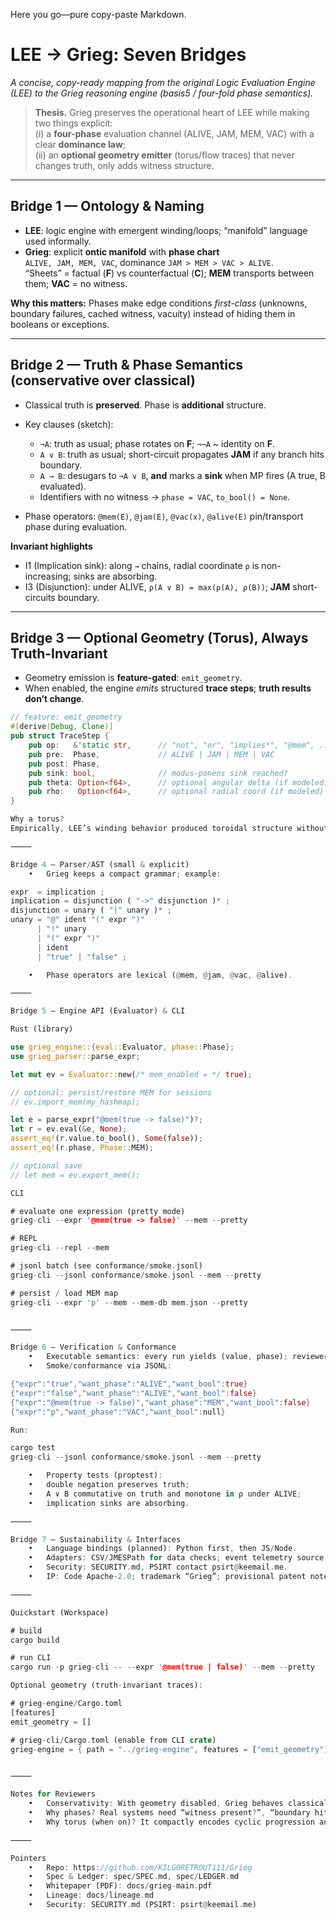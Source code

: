 Here you go—pure copy-paste Markdown.

# LEE → Grieg: Seven Bridges

*A concise, copy-ready mapping from the original Logic Evaluation Engine (LEE) to the Grieg reasoning engine (basis5 / four-fold phase semantics).*

> **Thesis.** Grieg preserves the operational heart of LEE while making two things explicit:  
> (i) a **four-phase** evaluation channel (ALIVE, JAM, MEM, VAC) with a clear **dominance law**;  
> (ii) an **optional geometry emitter** (torus/flow traces) that never changes truth, only adds witness structure.

---

## Bridge 1 — Ontology & Naming

- **LEE**: logic engine with emergent winding/loops; “manifold” language used informally.  
- **Grieg**: explicit **ontic manifold** with **phase chart**  
  `ALIVE, JAM, MEM, VAC`, dominance `JAM > MEM > VAC > ALIVE`.  
  “Sheets” = factual (**F**) vs counterfactual (**C**); **MEM** transports between them; **VAC** = no witness.

**Why this matters:** Phases make edge conditions *first-class* (unknowns, boundary failures, cached witness, vacuity) instead of hiding them in booleans or exceptions.

---

## Bridge 2 — Truth & Phase Semantics (conservative over classical)

- Classical truth is **preserved**. Phase is **additional** structure.
- Key clauses (sketch):

  - `¬A`: truth as usual; phase rotates on **F**; `¬¬A` ~ identity on **F**.  
  - `A ∨ B`: truth as usual; short-circuit propagates **JAM** if any branch hits boundary.  
  - `A → B`: desugars to `¬A ∨ B`, **and** marks a **sink** when MP fires (A true, B evaluated).  
  - Identifiers with no witness → `phase = VAC`, `to_bool() = None`.

- Phase operators: `@mem(E)`, `@jam(E)`, `@vac(x)`, `@alive(E)` pin/transport phase during evaluation.

**Invariant highlights**

- I1 (Implication sink): along `→` chains, radial coordinate `ρ` is non-increasing; sinks are absorbing.  
- I3 (Disjunction): under ALIVE, `ρ(A ∨ B) = max(ρ(A), ρ(B))`; **JAM** short-circuits boundary.

---

## Bridge 3 — Optional Geometry (Torus), Always Truth-Invariant

- Geometry emission is **feature-gated**: `emit_geometry`.  
- When enabled, the engine *emits* structured **trace steps**; **truth results don’t change**.

```rust
// feature: emit_geometry
#[derive(Debug, Clone)]
pub struct TraceStep {
    pub op:   &'static str,      // "not", "or", "implies*", "@mem", ...
    pub pre:  Phase,             // ALIVE | JAM | MEM | VAC
    pub post: Phase,
    pub sink: bool,              // modus-ponens sink reached?
    pub theta: Option<f64>,      // optional angular delta (if modeled)
    pub rho:   Option<f64>,      // optional radial coord (if modeled)
}

Why a torus?
Empirically, LEE’s winding behavior produced toroidal structure without being pre-programmed. We keep torus as the default visual metaphor because it succinctly captures periodicity + locality and scales well to low/high-dimensional telemetry; when traces are off, evaluation is pure classical + phases.

⸻

Bridge 4 — Parser/AST (small & explicit)
	•	Grieg keeps a compact grammar; example:

expr  = implication ;
implication = disjunction ( "->" disjunction )* ;
disjunction = unary ( "|" unary )* ;
unary = "@" ident "(" expr ")"
      | "!" unary
      | "(" expr ")"
      | ident
      | "true" | "false" ;

	•	Phase operators are lexical (@mem, @jam, @vac, @alive).

⸻

Bridge 5 — Engine API (Evaluator) & CLI

Rust (library)

use grieg_engine::{eval::Evaluator, phase::Phase};
use grieg_parser::parse_expr;

let mut ev = Evaluator::new(/* mem_enabled = */ true);

// optional: persist/restore MEM for sessions
// ev.import_mem(my_hashmap);

let e = parse_expr("@mem(true -> false)")?;
let r = ev.eval(&e, None);
assert_eq!(r.value.to_bool(), Some(false));
assert_eq!(r.phase, Phase::MEM);

// optional save
// let mem = ev.export_mem();

CLI

# evaluate one expression (pretty mode)
grieg-cli --expr '@mem(true -> false)' --mem --pretty

# REPL
grieg-cli --repl --mem

# jsonl batch (see conformance/smoke.jsonl)
grieg-cli --jsonl conformance/smoke.jsonl --mem --pretty

# persist / load MEM map
grieg-cli --expr 'p' --mem --mem-db mem.json --pretty


⸻

Bridge 6 — Verification & Conformance
	•	Executable semantics: every run yields (value, phase); reviewers can see edge states.
	•	Smoke/conformance via JSONL:

{"expr":"true","want_phase":"ALIVE","want_bool":true}
{"expr":"false","want_phase":"ALIVE","want_bool":false}
{"expr":"@mem(true -> false)","want_phase":"MEM","want_bool":false}
{"expr":"p","want_phase":"VAC","want_bool":null}

Run:

cargo test
grieg-cli --jsonl conformance/smoke.jsonl --mem --pretty

	•	Property tests (proptest):
	•	double negation preserves truth;
	•	A ∨ B commutative on truth and monotone in ρ under ALIVE;
	•	implication sinks are absorbing.

⸻

Bridge 7 — Sustainability & Interfaces
	•	Language bindings (planned): Python first, then JS/Node.
	•	Adapters: CSV/JMESPath for data checks; event telemetry source (dive computer, lab instruments).
	•	Security: SECURITY.md, PSIRT contact psirt@keemail.me.
	•	IP: Code Apache-2.0; trademark “Grieg”; provisional patent note in spec/SPEC.md.

⸻

Quickstart (Workspace)

# build
cargo build

# run CLI
cargo run -p grieg-cli -- --expr '@mem(true | false)' --mem --pretty

Optional geometry (truth-invariant traces):

# grieg-engine/Cargo.toml
[features]
emit_geometry = []

# grieg-cli/Cargo.toml (enable from CLI crate)
grieg-engine = { path = "../grieg-engine", features = ["emit_geometry"] }


⸻

Notes for Reviewers
	•	Conservativity: With geometry disabled, Grieg behaves classically, exposing phases only.
	•	Why phases? Real systems need “witness present?”, “boundary hit?”, “vacuous pass?”. Phases make those questions typed and testable.
	•	Why torus (when on)? It compactly encodes cyclic progression and locality; and it matched LEE’s emergent dynamics. Geometry is observational, not required for truth.

⸻

Pointers
	•	Repo: https://github.com/KILGORETROUT111/Grieg
	•	Spec & Ledger: spec/SPEC.md, spec/LEDGER.md
	•	Whitepaper (PDF): docs/grieg-main.pdf
	•	Lineage: docs/lineage.md
	•	Security: SECURITY.md (PSIRT: psirt@keemail.me)

 